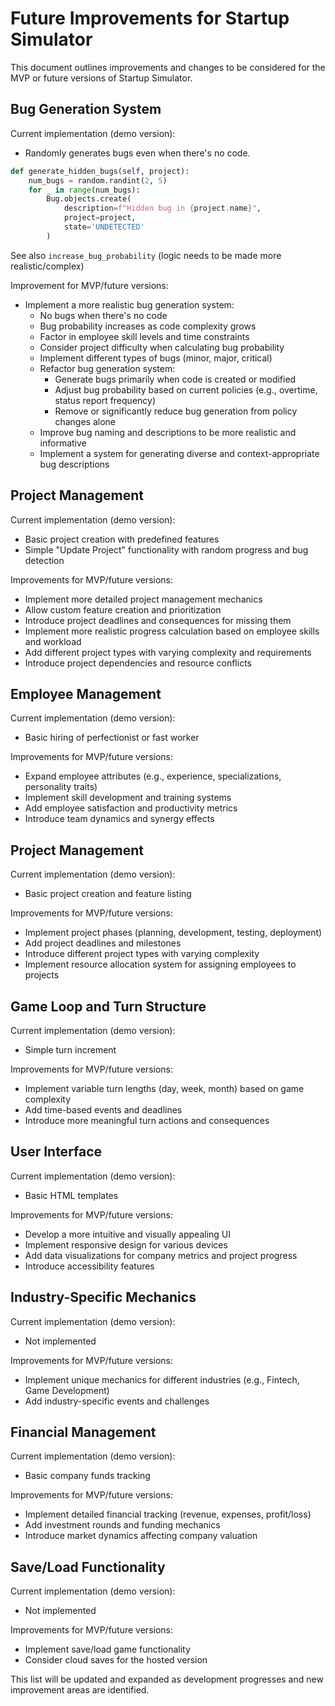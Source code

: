 # Future Improvements for Startup Simulator

This document outlines improvements and changes to be considered for the MVP or future versions of Startup Simulator.

## Bug Generation System

Current implementation (demo version):
- Randomly generates bugs even when there's no code.
```python
def generate_hidden_bugs(self, project):
    num_bugs = random.randint(2, 5)
    for _ in range(num_bugs):
        Bug.objects.create(
            description=f"Hidden bug in {project.name}",
            project=project,
            state='UNDETECTED'
        )
```

See also `increase_bug_probability` (logic needs to be made more realistic/complex)

Improvement for MVP/future versions:
- Implement a more realistic bug generation system:
  - No bugs when there's no code
  - Bug probability increases as code complexity grows
  - Factor in employee skill levels and time constraints
  - Consider project difficulty when calculating bug probability
  - Implement different types of bugs (minor, major, critical)
  - Refactor bug generation system:
    - Generate bugs primarily when code is created or modified
    - Adjust bug probability based on current policies (e.g., overtime, status report frequency)
    - Remove or significantly reduce bug generation from policy changes alone
  - Improve bug naming and descriptions to be more realistic and informative
  - Implement a system for generating diverse and context-appropriate bug descriptions

## Project Management

Current implementation (demo version):
- Basic project creation with predefined features
- Simple "Update Project" functionality with random progress and bug detection

Improvements for MVP/future versions:
- Implement more detailed project management mechanics
- Allow custom feature creation and prioritization
- Introduce project deadlines and consequences for missing them
- Implement more realistic progress calculation based on employee skills and workload
- Add different project types with varying complexity and requirements
- Introduce project dependencies and resource conflicts

## Employee Management

Current implementation (demo version):
- Basic hiring of perfectionist or fast worker

Improvements for MVP/future versions:
- Expand employee attributes (e.g., experience, specializations, personality traits)
- Implement skill development and training systems
- Add employee satisfaction and productivity metrics
- Introduce team dynamics and synergy effects

## Project Management

Current implementation (demo version):
- Basic project creation and feature listing

Improvements for MVP/future versions:
- Implement project phases (planning, development, testing, deployment)
- Add project deadlines and milestones
- Introduce different project types with varying complexity
- Implement resource allocation system for assigning employees to projects

## Game Loop and Turn Structure

Current implementation (demo version):
- Simple turn increment

Improvements for MVP/future versions:
- Implement variable turn lengths (day, week, month) based on game complexity
- Add time-based events and deadlines
- Introduce more meaningful turn actions and consequences

## User Interface

Current implementation (demo version):
- Basic HTML templates

Improvements for MVP/future versions:
- Develop a more intuitive and visually appealing UI
- Implement responsive design for various devices
- Add data visualizations for company metrics and project progress
- Introduce accessibility features

## Industry-Specific Mechanics

Current implementation (demo version):
- Not implemented

Improvements for MVP/future versions:
- Implement unique mechanics for different industries (e.g., Fintech, Game Development)
- Add industry-specific events and challenges

## Financial Management

Current implementation (demo version):
- Basic company funds tracking

Improvements for MVP/future versions:
- Implement detailed financial tracking (revenue, expenses, profit/loss)
- Add investment rounds and funding mechanics
- Introduce market dynamics affecting company valuation

## Save/Load Functionality

Current implementation (demo version):
- Not implemented

Improvements for MVP/future versions:
- Implement save/load game functionality
- Consider cloud saves for the hosted version

This list will be updated and expanded as development progresses and new improvement areas are identified.
